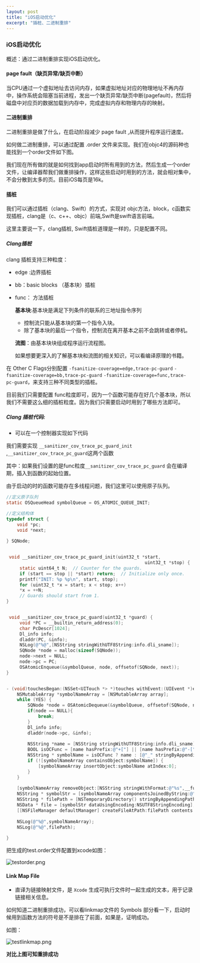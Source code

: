 ```yaml
---
layout: post
title: "iOS启动优化"
excerpt: "插桩、二进制重排"
---
```

### iOS启动优化

概述：通过二进制重排实现iOS启动优化。

#### page fault（缺页异常/缺页中断）

当CPU通过一个虚拟地址去访问内存，如果虚拟地址对应的物理地址不再内存中，操作系统会阻塞当前进程，发出一个缺页异常/缺页中断(pagefault)，然后将磁盘中对应页的数据加载到内存中，完成虚拟内存和物理内存的映射。

#### 二进制重排

二进制重排是做了什么，在启动阶段减少 page fault ,从而提升程序运行速度。

如何做二进制重排，可以通过配置 .order 文件来实现。我们在objc4的源码种也能找到一个order文件如下图。

我们现在所有做的就是如何找到app启动时所有用到的方法，然后生成一个order文件，让编译器帮我们做重排操作，这样这些启动时用到的方法，就会相对集中，不会分散到太多的页。目前iOS每页是16k。

#### 插桩

我们可以通过插桩（clang、Swift）的方式，实现对 objc方法，block，c函数实现插桩，clang是（c、c++、objc）前端,Swift是swift语言前端。

这里主要说一下，clang插桩, Swift插桩道理是一样的，只是配置不同。

##### Clang插桩

clang 插桩支持三种粒度：

+ edge :边界插桩

+ bb：basic blocks （基本块）插桩

+ func： 方法插桩

  **基本块**:基本块是满足下列条件的联系的三地址指令序列

  + 控制流只能从基本块的第一个指令入块。
  + 除了基本块的最后一个指令，控制流在离开基本之前不会跳转或者停机。

  **流图**：由基本块块组成程序运行流程图。

  如果想要更深入的了解基本块和流图的相关知识，可以看编译原理的书籍。

在 Other C Flags分别配置 ```-fsanitize-coverage=edge,trace-pc-guard``` ```-fsanitize-coverage=bb,trace-pc-guard``` ```-fsanitize-coverage=func,trace-pc-guard```，来支持三种不同类型的插桩。

目前我们只需要配置 func粒度即可，因为一个函数可能存在好几个基本块，所以我们不需要这么细的插桩粒度。因为我们只需要启动时用到了哪些方法即可。

##### Clang 插桩代码:

+ 可以在一个控制器实现如下代码

我们需要实现 ```__sanitizer_cov_trace_pc_guard_init ```  ,```__sanitizer_cov_trace_pc_guard```这两个函数

其中：如果我们设置的是func粒度```__sanitizer_cov_trace_pc_guard``` 会在编译期，插入到函数的起始位置。

由于启动的时的函数可能存在多线程问题，我们这里可以使用原子队列。

```objective-c
//定义原子队列
static OSQueueHead symbolQueue = OS_ATOMIC_QUEUE_INIT;

//定义结构体
typedef struct {
    void *pc;
    void *next;
    
} SQNode;


 void __sanitizer_cov_trace_pc_guard_init(uint32_t *start,
                                                    uint32_t *stop) {
     static uint64_t N;  // Counter for the guards.
     if (start == stop || *start) return;  // Initialize only once.
     printf("INIT: %p %p\n", start, stop);
     for (uint32_t *x = start; x < stop; x++)
     *x = ++N;
     // Guards should start from 1.
}


 void __sanitizer_cov_trace_pc_guard(uint32_t *guard) {
     void *PC = __builtin_return_address(0);
     char PcDescr[1024];
     Dl_info info;
     dladdr(PC, &info);
     NSLog(@"%@",[NSString stringWithUTF8String:info.dli_sname]);
     SQNode *node = malloc(sizeof(SQNode));
     node->next = NULL;
     node->pc = PC;
     OSAtomicEnqueue(&symbolQueue, node, offsetof(SQNode, next));
}


- (void)touchesBegan:(NSSet<UITouch *> *)touches withEvent:(UIEvent *)event {
    NSMutableArray *symbolNameArray = [NSMutableArray array];
    while (YES) {
        SQNode *node = OSAtomicDequeue(&symbolQueue, offsetof(SQNode, next));
        if(node == NULL){
            break;
        }
        Dl_info info;
        dladdr(node->pc, &info);
        
        NSString *name = [NSString stringWithUTF8String:info.dli_sname];
        BOOL isOCFunc = [name hasPrefix:@"+["] || [name hasPrefix:@"-["];
        NSString * symbolName = isOCFunc ? name : [@"_" stringByAppendingString:name];
        if (![symbolNameArray containsObject:symbolName]) {
            [symbolNameArray insertObject:symbolName atIndex:0];
        }
    }
    
    [symbolNameArray removeObject:[NSString stringWithFormat:@"%s",__func__]];
    NSString * symbolStr = [symbolNameArray componentsJoinedByString:@"\n"];
    NSString * filePath = [NSTemporaryDirectory() stringByAppendingPathComponent:@"test.order"];
    NSData * file = [symbolStr dataUsingEncoding:NSUTF8StringEncoding];
    [[NSFileManager defaultManager] createFileAtPath:filePath contents:file attributes:nil];
    
    NSLog(@"%@",symbolNameArray);
    NSLog(@"%@",filePath);
    
}

```

把生成的test.order文件配置到xcode如图：

![testorder.png](https://iwait.me/assets/imgs/testorder.png)

#### Link Map File

+ 直译为链接映射文件，是 `Xcode` 生成可执行文件时一起生成的文本，用于记录链接相关信息。

如何知道二进制重排成功，可以看linkmap文件的 Symbols 部分看一下，启动时候用到函数方法的符号是不是排在了前面，如果是，证明成功。

如图：

![testlinkmap.png](https://iwait.me/assets/imgs/testlinkmap.png)

**对比上图可知重排成功**

